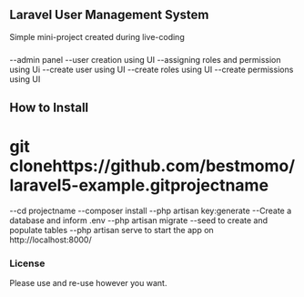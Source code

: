 ## Laravel User Management System

Simple mini-project created during live-coding

###

--admin panel
--user creation using UI
--assigning roles and permission using Ui
--create user using UI
--create roles using UI
--create permissions using UI

## How to Install

# git clonehttps://github.com/bestmomo/laravel5-example.gitprojectname
--cd projectname
--composer install
--php artisan key:generate
--Create a database and inform .env
--php artisan migrate --seed to create and      populate tables
--php artisan serve to start the app on http://localhost:8000/


### License

Please use and re-use however you want.
